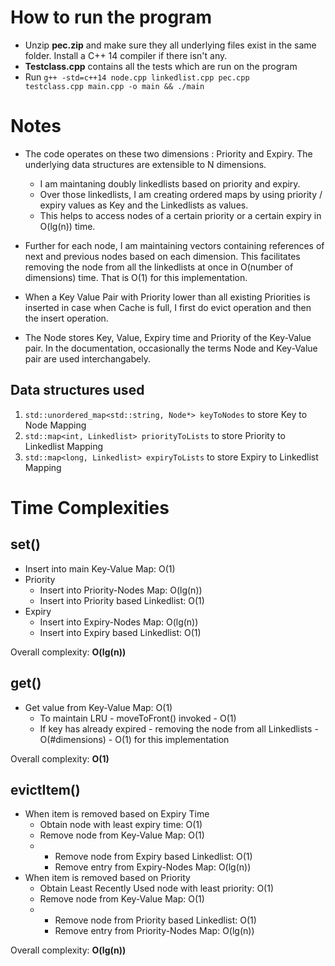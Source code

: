 # How to run the program

- Unzip **pec.zip** and make sure they all underlying files exist in the same folder. Install a C++ 14 compiler if there isn't any.
- **Testclass.cpp** contains all the tests which are run on the program
- Run <code>g++ -std=c++14 node.cpp linkedlist.cpp pec.cpp testclass.cpp main.cpp -o main && ./main</code>


# Notes

- The code operates on these two dimensions : Priority and Expiry. The underlying data structures are extensible to N dimensions.
	- I am maintaning doubly linkedlists based on priority and expiry. 
	- Over those linkedlists, I am creating ordered maps by using priority / expiry values as Key and the Linkedlists as values.
	- This helps to access nodes of a certain priority or a certain expiry in O(lg(n)) time.

- Further for each node, I am maintaining vectors containing references of next and previous nodes based on each dimension. This
	facilitates removing the node from all the linkedlists at once in O(number of dimensions) time. That is O(1) for this implementation.

- When a Key Value Pair with Priority lower than all existing Priorities is inserted in case when Cache is full, I first do evict operation and then the insert operation. 

- The Node stores Key, Value, Expiry time and Priority of the Key-Value pair. In the documentation, occasionally the terms Node and Key-Value pair are used interchangabely.

## Data structures used
1. <code>std::unordered_map&lt;std::string, Node*> keyToNodes</code> to store Key to Node Mapping
2. <code>std::map&lt;int, Linkedlist> priorityToLists</code> to store Priority to Linkedlist Mapping
3. <code>std::map&lt;long, Linkedlist> expiryToLists</code> to store Expiry to Linkedlist Mapping


# Time Complexities

## set()
- Insert into main Key-Value Map: O(1) 
- Priority
	- Insert into Priority-Nodes Map: O(lg(n)) 
	- Insert into Priority based Linkedlist: O(1)
- Expiry
	- Insert into Expiry-Nodes Map: O(lg(n)) 
	- Insert into Expiry based Linkedlist: O(1)

Overall complexity: **O(lg(n))**

## get()
- Get value from Key-Value Map: O(1)
	- To maintain LRU - moveToFront() invoked - O(1)
	- If key has already expired - removing the node from all Linkedlists - O(#dimensions) - O(1) for this implementation

Overall complexity: **O(1)**

## evictItem()
- When item is removed based on Expiry Time
	- Obtain node with least expiry time: O(1)
	- Remove node from Key-Value Map: O(1)
	-	- Remove node from Expiry based Linkedlist: O(1)
		- Remove entry from Expiry-Nodes Map: O(lg(n))
- When item is removed based on Priority
	- Obtain Least Recently Used node with least priority: O(1)
	- Remove node from Key-Value Map: O(1)
	-	- Remove node from Priority based Linkedlist: O(1)
		- Remove entry from Priority-Nodes Map: O(lg(n))

Overall complexity: **O(lg(n))**


